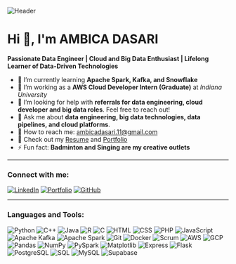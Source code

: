 ![Header](header-image-url)

# Hi 👋, I'm AMBICA DASARI

**Passionate Data Engineer | Cloud and Big Data Enthusiast | Lifelong Learner of Data-Driven Technologies**

- 🌱 I’m currently learning **Apache Spark, Kafka, and Snowflake**
- 🚀 I’m working as a **AWS Cloud Developer Intern (Graduate)** at *Indiana University*
- 🤝 I’m looking for help with **referrals for data engineering, cloud developer and big data roles**. Feel free to reach out!
- 💬 Ask me about **data engineering, big data technologies, data pipelines, and cloud platforms**.
- 📧 How to reach me: ambicadasari.11@gmail.com
- 📄 Check out my [Resume](link-to-resume) and [Portfolio](link-to-portfolio)
- ⚡ Fun fact: **Badminton and Singing are my creative outlets**

---

### Connect with me:
[![LinkedIn](https://img.shields.io/badge/LinkedIn-blue?style=flat&logo=linkedin)](https://www.linkedin.com/in/ambica-dasari-3808bb187/)
[![Portfolio](https://img.shields.io/badge/Portfolio-black?style=flat&logo=portfolio)](your-portfolio-url)
[![GitHub](https://img.shields.io/badge/GitHub-black?style=flat&logo=github)](your-github-url)

---

### Languages and Tools:
![Python](https://img.shields.io/badge/-Python-3776AB?style=flat&logo=python&logoColor=white)
![C++](https://img.shields.io/badge/-C++-00599C?style=flat&logo=c%2B%2B&logoColor=white)
![Java](https://img.shields.io/badge/-Java-007396?style=flat&logo=java&logoColor=white)
![R](https://img.shields.io/badge/-R-276DC3?style=flat&logo=r&logoColor=white)
![C](https://img.shields.io/badge/-C-A8B9CC?style=flat&logo=c&logoColor=black)
![HTML](https://img.shields.io/badge/-HTML-E34F26?style=flat&logo=html5&logoColor=white)
![CSS](https://img.shields.io/badge/-CSS-1572B6?style=flat&logo=css3&logoColor=white)
![PHP](https://img.shields.io/badge/-PHP-777BB4?style=flat&logo=php&logoColor=white)
![JavaScript](https://img.shields.io/badge/-JavaScript-F7DF1E?style=flat&logo=javascript&logoColor=black)
![Apache Kafka](https://img.shields.io/badge/-Apache%20Kafka-231F20?style=flat&logo=apache-kafka&logoColor=white)
![Apache Spark](https://img.shields.io/badge/-Apache%20Spark-E25A1C?style=flat&logo=apache-spark&logoColor=white)
![Git](https://img.shields.io/badge/-Git-F05032?style=flat&logo=git&logoColor=white)
![Docker](https://img.shields.io/badge/-Docker-2496ED?style=flat&logo=docker&logoColor=white)
![Scrum](https://img.shields.io/badge/-Scrum-6DB33F?style=flat&logo=scrum&logoColor=white)
![AWS](https://img.shields.io/badge/-AWS-232F3E?style=flat&logo=amazon-aws&logoColor=white)
![GCP](https://img.shields.io/badge/-GCP-4285F4?style=flat&logo=google-cloud&logoColor=white)
![Pandas](https://img.shields.io/badge/-Pandas-150458?style=flat&logo=pandas&logoColor=white)
![NumPy](https://img.shields.io/badge/-NumPy-013243?style=flat&logo=numpy&logoColor=white)
![PySpark](https://img.shields.io/badge/-PySpark-E25A1C?style=flat&logo=apache-spark&logoColor=white)
![Matplotlib](https://img.shields.io/badge/-Matplotlib-005374?style=flat&logo=python&logoColor=white)
![Express](https://img.shields.io/badge/-Express-000000?style=flat&logo=express&logoColor=white)
![Flask](https://img.shields.io/badge/-Flask-000000?style=flat&logo=flask&logoColor=white)
![PostgreSQL](https://img.shields.io/badge/-PostgreSQL-336791?style=flat&logo=postgresql&logoColor=white)
![SQL](https://img.shields.io/badge/-SQL-003B57?style=flat&logo=database&logoColor=white)
![MySQL](https://img.shields.io/badge/-MySQL-4479A1?style=flat&logo=mysql&logoColor=white)
![Supabase](https://img.shields.io/badge/-Supabase-3ECF8E?style=flat&logo=supabase&logoColor=white)


